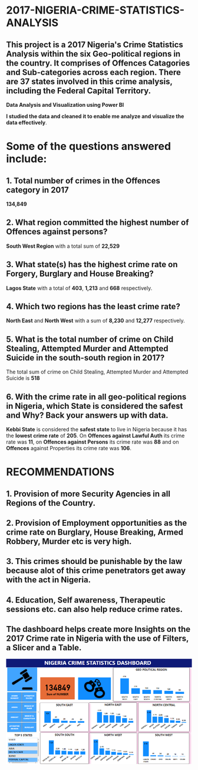 # 2017-NIGERIA-CRIME-STATISTICS-ANALYSIS
## This project is a 2017 Nigeria's Crime Statistics Analysis within the six Geo-political regions in the country. It comprises of Offences Catagories and Sub-categories across each region. There are 37 states involved in this crime analysis, including the Federal Capital Territory.

**Data Analysis and Visualization using Power BI**

**I studied the data and cleaned it to enable me analyze and visualize the data effectively**.

# Some of the questions answered include:
## 1. Total number of crimes in the Offences category in 2017
**134,849**

## 2. What region committed the highest number of Offences against persons?
**South West Region** with a total sum of **22,529**

## 3. What state(s) has the highest crime rate on Forgery, Burglary and House Breaking?
**Lagos State** with a total of **403**, **1,213** and **668** respectively.

## 4. Which two regions has the least crime rate?
**North East** and **North West** with a sum of **8,230** and **12,277** respectively.

## 5. What is the total number of crime on Child Stealing, Attempted Murder and Attempted Suicide in the south-south region in 2017?
The total sum of crime on Child Stealing, Attempted Murder and Attempted Suicide is **518**

## 6. With the crime rate in all geo-political regions in Nigeria, which State is considered the safest and Why? Back your answers up with data.
**Kebbi State** is considered the **safest state** to live in Nigeria because it has the **lowest crime rate** of **205**. On **Offences against Lawful Auth** its crime rate was **11**, on **Offences against Persons** its crime rate was **88** and on **Offences** against Properties its crime rate was **106**.



# RECOMMENDATIONS
## 1. Provision of more Security Agencies in all Regions of the Country.

## 2. Provision of Employment opportunities as the crime rate on Burglary, House Breaking, Armed Robbery, Murder etc is very high.

## 3. This crimes should be punishable by the law because alot of this crime penetrators get away with the act in Nigeria.

## 4. Education, Self awareness, Therapeutic sessions etc. can also help reduce crime rates.

## The dashboard helps create more Insights on the 2017 Crime rate in Nigeria with the use of **Filters**, a **Slicer** and a **Table**.


![](https://github.com/Lindaobichukwu/2017-NIGERIA-CRIME-STATISTICS-ANALYSIS/blob/main/Capture26.PNG)
